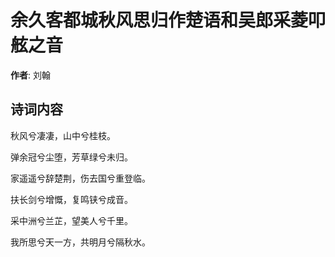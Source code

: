 # 余久客都城秋风思归作楚语和吴郎采菱叩舷之音

**作者**: 刘翰

## 诗词内容

秋风兮凄凄，山中兮桂枝。

弹余冠兮尘堕，芳草绿兮未归。

家遥遥兮辞楚荆，伤去国兮重登临。

扶长剑兮增慨，复鸣铗兮成音。

采中洲兮兰芷，望美人兮千里。

我所思兮天一方，共明月兮隔秋水。


